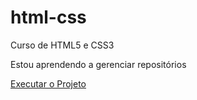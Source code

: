 # html-css
Curso de HTML5 e CSS3

Estou aprendendo a gerenciar repositórios

<a href="file:/E:/Estudos%20Html%20-%20Css%20e%20JavaScript/html-css/1%20Projeto%20de%20SIte%20em%20HTML%20e%20CSS/tecnologia.html">Executar o Projeto</a>
